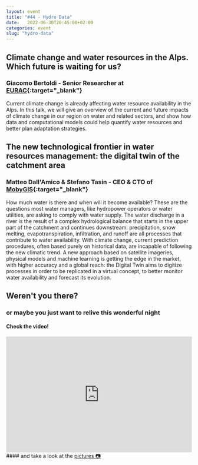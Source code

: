 ```yaml
---
layout: event
title: "#44 - Hydro Data"
date:   2022-06-30T20:45:00+02:00
categories: event
slug: "hydro-data"
---
```


## Climate change and water resources in the Alps. Which future is waiting for us?

### Giacomo Bertoldi - Senior Researcher at [EURAC](//www.eurac.edu/en/institutes-centers/institute-for-alpine-environment){:target="_blank"}

Current climate change is already affecting water resource availability in the Alps. In this talk, we will give an overview of the current and future impacts of climate change in our region on water and related sectors, and show how data and computational models could help quantify water resources and better plan adaptation strategies.


## The new technological frontier in water resources management: the digital twin of the catchment area

### Matteo Dall'Amico & Stefano Tasin - CEO & CTO of [MobyGIS](//www.waterjade.com/en/mobygis-en/){:target="_blank"}

How much water is there and when will it become available? These are the questions most water managers, like hydropower operators or water utilities, are asking to comply with water supply. The water discharge in a river is the result of a complex hydrological balance that starts in the upper part of the catchment and continues downstream: precipitation, snow melting, evapotranspiration, infiltration, and runoff are all processes that contribute to water availability. With climate change, current prediction procedures, often based purely on historical data, are incapable of following the new climatic trend. A new approach based on satellite imageries, physical models and machine learning is getting the edge in the market, with higher accuracy and a global reach: the Digital Twin aims to digitize processes in order to be replicated in a virtual concept, to better monitor water availability and forecast its evolution.


## Weren't you there?

### or maybe you just want to relive this wonderful night

<section class="fb-links">

#### Check the video!

<iframe width="100%" height="315" src="https://www.youtube.com/embed/ImMhdk7nfC8" frameborder="0" allow="accelerometer; autoplay; clipboard-write; encrypted-media; gyroscope; picture-in-picture" allowfullscreen></iframe>
#### and take a look at the <a id="fb_photo_album" class="btn-facebook" target="_blank" href="//bit.ly/ST44-p">pictures &#128247;</a>


</section>
